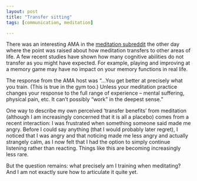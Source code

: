 ```yaml
---
layout: post
title: "Transfer sitting"
tags: [communication, meditation]

---
```


There was an interesting AMA in the [meditation subreddit](https://reddit.com/r/meditation) the other day where the point was raised about how meditation transfers to other areas of life. A few recent studies have shown how many cognitive abilities do not transfer as you might have expected. For example, playing and improving at a memory game may have no impact on your memory functions in real life.  

The response from the AMA host was “...You get better at precisely what you train. (This is true in the gym too.) Unless your meditation practice changes your response to the full range of experience – mental suffering, physical pain, etc. It can’t possibly “work” in the deepest sense.”

One way to describe my own perceived ‘transfer benefits’ from meditation (although I am increasingly concerned that it is all a placebo) comes from a recent interaction: I was frustrated when something someone said made me angry. Before I could say anything (that I would probably later regret), I noticed that I was angry and that noticing made me less angry and actually strangely calm, as I now felt that I had the option to simply continue listening rather than reacting.  Things like this are becoming increasingly less rare. 

But the question remains: what precisely am I training when meditating? And I am not exactly sure how to articulate it quite yet. 
